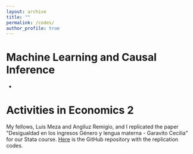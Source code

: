 ```yaml
---
layout: archive
title: ""
permalink: /codes/
author_profile: true
---
```


# Machine Learning and Causal Inference 
* 

# Activities in Economics 2
My fellows, Luis Meza and Angiluz Remigio, and I replicated the paper "Desigualdad en los ingresos Género y lengua materna - Garavito Cecilia" for our Stata course. [Here](https://github.com/claudiavivas/Activities-in-economy-2) is the GitHub repository with the replication codes.